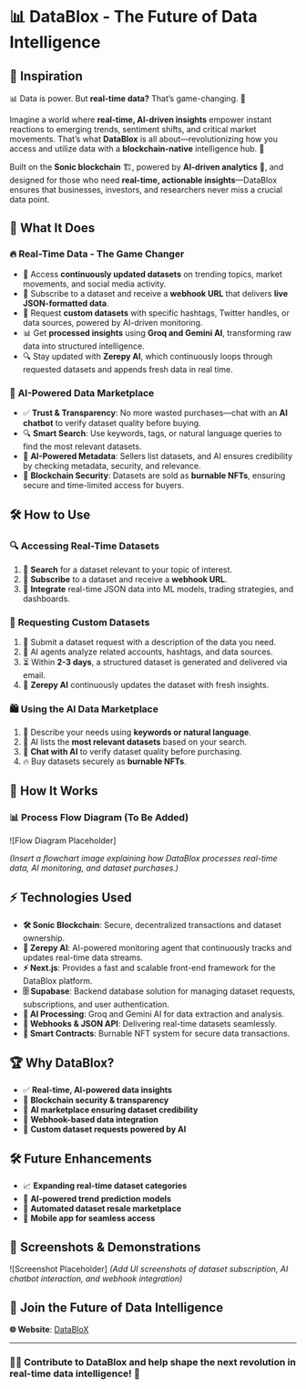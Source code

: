 # 📊 DataBlox - The Future of Data Intelligence

## 🌟 Inspiration

📊 Data is power. But **real-time data?** That’s game-changing. 🚀

Imagine a world where **real-time, AI-driven insights** empower instant reactions to emerging trends, sentiment shifts, and critical market movements. That’s what **DataBlox** is all about—revolutionizing how you access and utilize data with a **blockchain-native** intelligence hub. 🔗

Built on the **Sonic blockchain** 🏗️, powered by **AI-driven analytics** 🤖, and designed for those who need **real-time, actionable insights**—DataBlox ensures that businesses, investors, and researchers never miss a crucial data point.

## 🚀 What It Does

### 🔥 **Real-Time Data - The Game Changer**


- 🔄 Access **continuously updated datasets** on trending topics, market movements, and social media activity.
- 📡 Subscribe to a dataset and receive a **webhook URL** that delivers **live JSON-formatted data**.
- 🎯 Request **custom datasets** with specific hashtags, Twitter handles, or data sources, powered by AI-driven monitoring.
- 📊 Get **processed insights** using **Groq and Gemini AI**, transforming raw data into structured intelligence.
- 🔍 Stay updated with **Zerepy AI**, which continuously loops through requested datasets and appends fresh data in real time.

### 🛒 **AI-Powered Data Marketplace**

- ✅ **Trust & Transparency**: No more wasted purchases—chat with an **AI chatbot** to verify dataset quality before buying.
- 🔍 **Smart Search**: Use keywords, tags, or natural language queries to find the most relevant datasets.
- 🤖 **AI-Powered Metadata**: Sellers list datasets, and AI ensures credibility by checking metadata, security, and relevance.
- 🔗 **Blockchain Security**: Datasets are sold as **burnable NFTs**, ensuring secure and time-limited access for buyers.

## 🛠️ How to Use

### 🔍 **Accessing Real-Time Datasets**

1. 🔎 **Search** for a dataset relevant to your topic of interest.
2. 🔔 **Subscribe** to a dataset and receive a **webhook URL**.
3. 🔗 **Integrate** real-time JSON data into ML models, trading strategies, and dashboards.

### 🎯 **Requesting Custom Datasets**

1. 📝 Submit a dataset request with a description of the data you need.
2. 🤖 AI agents analyze related accounts, hashtags, and data sources.
3. ⏳ Within **2-3 days**, a structured dataset is generated and delivered via email.
4. 🔄 **Zerepy AI** continuously updates the dataset with fresh insights.

### 🛍️ **Using the AI Data Marketplace**

1. 🔑 Describe your needs using **keywords or natural language**.
2. 🏪 AI lists the **most relevant datasets** based on your search.
3. 💬 **Chat with AI** to verify dataset quality before purchasing.
4. 🔥 Buy datasets securely as **burnable NFTs**.

## 🔄 How It Works


### 📊 **Process Flow Diagram** (To Be Added)

![Flow Diagram Placeholder]

*(Insert a flowchart image explaining how DataBlox processes real-time data, AI monitoring, and dataset purchases.)*

## ⚡ Technologies Used

- **🛠️ Sonic Blockchain**: Secure, decentralized transactions and dataset ownership.
- **🤖 Zerepy AI**: AI-powered monitoring agent that continuously tracks and updates real-time data streams.
- **⚡ Next.js**: Provides a fast and scalable front-end framework for the DataBlox platform.
- **🗄️ Supabase**: Backend database solution for managing dataset requests, subscriptions, and user authentication.
- **📡 AI Processing**: Groq and Gemini AI for data extraction and analysis.
- **🔗 Webhooks & JSON API**: Delivering real-time datasets seamlessly.
- **📝 Smart Contracts**: Burnable NFT system for secure data transactions.

## 🏆 Why DataBlox?

- ✅ **Real-time, AI-powered data insights**
- 🔗 **Blockchain security & transparency**
- 🏪 **AI marketplace ensuring dataset credibility**
- 📡 **Webhook-based data integration**
- 🎯 **Custom dataset requests powered by AI**

## 🛠️ Future Enhancements

- 📈 **Expanding real-time dataset categories**
- 🤖 **AI-powered trend prediction models**
- 🔄 **Automated dataset resale marketplace**
- 📱 **Mobile app for seamless access**

## 📸 Screenshots & Demonstrations

![Screenshot Placeholder]
*(Add UI screenshots of dataset subscription, AI chatbot interaction, and webhook integration)*

## 🔗 Join the Future of Data Intelligence

**🌐 Website**: [DataBloX](https://datablox.vercel.app/)  

------

### 👨‍💻 Contribute to DataBlox and help shape the next revolution in real-time data intelligence! 🚀

